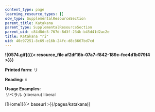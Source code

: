 ```yaml
---
content_type: page
learning_resource_types: []
ocw_type: SupplementalResourceSection
parent_title: Katakana
parent_type: SupplementalResourceSection
parent_uid: c84d8de3-767d-8d3f-234b-b45d41d2ac2e
title: Katakana "ri"
uid: 40c97251-8c69-e16b-24fc-d8c8667bd7cd
---
```


**![0574.gif]({{< resource_file af2df16b-07a7-f842-189c-fce4d1b079f4 >}})**

**Printed form:** リ

**Reading:** ri

**Usage Examples:**  
リベラル (riberaru) liberal

\[[Home]({{< baseurl >}}/pages/katakana)\]